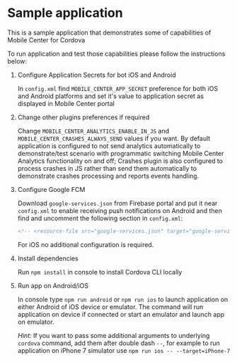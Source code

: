 # Sample application

This is a sample application that demonstrates some of capabilities of Mobile Center for Cordova

To run application and test those capabilities please follow the instructions below:

1.  Configure Application Secrets for bot iOS and Android

    In `config.xml` find `MOBILE_CENTER_APP_SECRET` preference for both iOS and Android platforms and set it's value to application secret as displayed in Mobile Center portal

2.  Change other plugins preferences if required

    Change `MOBILE_CENTER_ANALYTICS_ENABLE_IN_JS` and `MOBILE_CENTER_CRASHES_ALWAYS_SEND` values if you want. By default application is configured to not send analytics automatically to demonstrate/test scenario with programmatic switching Mobile Center Analytics functionality on and off; Crashes plugin is also configured to process crashes in JS rather than send them automatically to demonstrate crashes processing and reports events handling.

3.  Configure Google FCM

    Download `google-services.json` from Firebase portal and put it near `config.xml` to enable receiving push notifications on Android and then find and uncomment the following section in `config.xml`:

    ```xml
    <!-- <resource-file src="google-services.json" target="google-services.json" /> -->
    ```

    For iOS no additional configuration is required.

4.  Install dependencies

    Run `npm install` in console to install Cordova CLI locally

5.  Run app on Android/iOS

    In console type `npm run android` or `npm run ios` to launch application on either Android of iOS device or emulator. The command will run application on device if connected or start an emulator and launch app on emulator.

    _Hint_: If you want to pass some additional arguments to underlying `cordova` command, add them after double dash `--`, for example to run application on iPhone 7 simulator use `npm run ios -- --target=iPhone-7`
